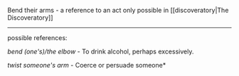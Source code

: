 Bend their arms - a reference to an act only possible in [[discoveratory|The Discoveratory]]

---

possible references:

*bend (one's)/the elbow* - To drink alcohol, perhaps excessively.

*twist someone's arm* - Coerce or persuade someone*